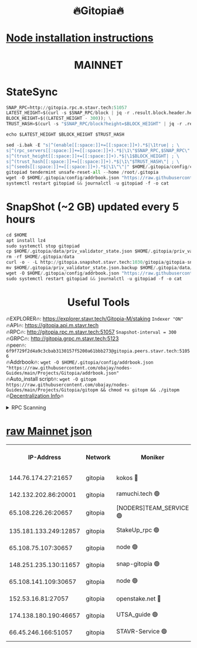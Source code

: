 <h1 align="center"> 🔥Gitopia🔥</h1>

[Node installation instructions](https://github.com/obajay/nodes-Guides/tree/main/Projects/Gitopia)
=

<h1 align="center"> MAINNET</h1>

# StateSync
```python
SNAP_RPC=http://gitopia.rpc.m.stavr.tech:51057
LATEST_HEIGHT=$(curl -s $SNAP_RPC/block | jq -r .result.block.header.height); \
BLOCK_HEIGHT=$((LATEST_HEIGHT - 300)); \
TRUST_HASH=$(curl -s "$SNAP_RPC/block?height=$BLOCK_HEIGHT" | jq -r .result.block_id.hash)

echo $LATEST_HEIGHT $BLOCK_HEIGHT $TRUST_HASH

sed -i.bak -E "s|^(enable[[:space:]]+=[[:space:]]+).*$|\1true| ; \
s|^(rpc_servers[[:space:]]+=[[:space:]]+).*$|\1\"$SNAP_RPC,$SNAP_RPC\"| ; \
s|^(trust_height[[:space:]]+=[[:space:]]+).*$|\1$BLOCK_HEIGHT| ; \
s|^(trust_hash[[:space:]]+=[[:space:]]+).*$|\1\"$TRUST_HASH\"| ; \
s|^(seeds[[:space:]]+=[[:space:]]+).*$|\1\"\"|" $HOME/.gitopia/config/config.toml
gitopiad tendermint unsafe-reset-all --home /root/.gitopia
wget -O $HOME/.gitopia/config/addrbook.json "https://raw.githubusercontent.com/obajay/nodes-Guides/main/Projects/Gitopia/addrbook.json"
systemctl restart gitopiad && journalctl -u gitopiad -f -o cat
```
# SnapShot (~2 GB) updated every 5 hours
```python
cd $HOME
apt install lz4
sudo systemctl stop gitopiad
cp $HOME/.gitopia/data/priv_validator_state.json $HOME/.gitopia/priv_validator_state.json.backup
rm -rf $HOME/.gitopia/data
curl -o - -L http://gitopia.snapshot.stavr.tech:1030/gitopia/gitopia-snap.tar.lz4 | lz4 -c -d - | tar -x -C $HOME/.gitopia --strip-components 2
mv $HOME/.gitopia/priv_validator_state.json.backup $HOME/.gitopia/data/priv_validator_state.json
wget -O $HOME/.gitopia/config/addrbook.json "https://raw.githubusercontent.com/obajay/nodes-Guides/main/Projects/Gitopia/addrbook.json"
sudo systemctl restart gitopiad && journalctl -u gitopiad -f -o cat
```
 <h1 align="center"> Useful Tools</h1>

🔥EXPLORER🔥:      https://explorer.stavr.tech/Gitopia-M/staking  `Indexer "ON"` \
🔥API🔥: 			 		 https://gitopia.api.m.stavr.tech \
🔥RPC🔥:           http://gitopia.rpc.m.stavr.tech:51057              `Snapshot-interval = 300` \
🔥GRPC🔥:          http://gitopia.grpc.m.stavr.tech:5123 \
🔥peer🔥:					 `6f9f729f2d4a9c3cbab3130157f5200a61bbb273@gitopia.peers.stavr.tech:51056` \
🔥Addrbook🔥:    ```wget -O $HOME/.gitopia/config/addrbook.json "https://raw.githubusercontent.com/obajay/nodes-Guides/main/Projects/Gitopia/addrbook.json"``` \
🔥Auto_install script🔥: ```wget -O gitopm https://raw.githubusercontent.com/obajay/nodes-Guides/main/Projects/Gitopia/gitopm && chmod +x gitopm && ./gitopm``` \
🔥[Decentralization Info](https://github.com/obajay/StateSync-snapshots/tree/main/Projects/Gitopia/Decentralization)🔥

<details>
<summary>RPC Scanning</summary>

<h2 align="center"> We scan nodes in real time every 4 hours. And we provide the final result of RPC endpoints.
We cannot influence the operation of these nodes in any way. </h2>


```python
If Voting Power is higher than 0 --> then the Node is a validator of the network and may be subject to attack and be a potential threat to the chain.
```
```python
We marked such validators with a red symbol
```

</details>

[raw Mainnet json](https://rpc-check.gitopm.stavr.tech/gitopm/rpc-gitopm-result.json)
=

<table><tr><th>IP-Address</th><th>Network</th><th>Moniker</th><th>Latest Block Height</th><th>Earliest Block Height</th><th>Catching Up</th><th>Tx Index</th><th>Voting Power</th><th>Scan Time</th></tr><tr><td>144.76.174.27:21657</td><td>gitopia</td><td>kokos 🔴</td><td>11500090</td><td>6071990</td><td>False</td><td>off</td><td>936374</td><td>2023-12-31T10:35:07.410089081UTC</td></tr><tr><td>142.132.202.86:20001</td><td>gitopia</td><td>ramuchi.tech 🟢</td><td>11500089</td><td>6548337</td><td>False</td><td>on</td><td>0</td><td>2023-12-31T10:35:04.710645899UTC</td></tr><tr><td>65.108.226.26:20657</td><td>gitopia</td><td>[NODERS]TEAM_SERVICE 🟢</td><td>11500103</td><td>6846001</td><td>False</td><td>on</td><td>0</td><td>2023-12-31T10:35:26.645161941UTC</td></tr><tr><td>135.181.133.249:12857</td><td>gitopia</td><td>StakeUp_rpc 🟢</td><td>11500089</td><td>8010001</td><td>False</td><td>on</td><td>0</td><td>2023-12-31T10:35:05.035067848UTC</td></tr><tr><td>65.108.75.107:30657</td><td>gitopia</td><td>node 🟢</td><td>11500097</td><td>8802845</td><td>False</td><td>on</td><td>0</td><td>2023-12-31T10:35:18.051585251UTC</td></tr><tr><td>148.251.235.130:11657</td><td>gitopia</td><td>snap-gitopia 🟢</td><td>11500089</td><td>9516001</td><td>False</td><td>on</td><td>0</td><td>2023-12-31T10:35:04.458269700UTC</td></tr><tr><td>65.108.141.109:30657</td><td>gitopia</td><td>node 🟢</td><td>11500089</td><td>10145845</td><td>False</td><td>on</td><td>0</td><td>2023-12-31T10:35:04.201639047UTC</td></tr><tr><td>152.53.16.81:27057</td><td>gitopia</td><td>openstake.net 🔴</td><td>11500068</td><td>10455001</td><td>False</td><td>off</td><td>11150</td><td>2023-12-31T10:34:29.873772111UTC</td></tr><tr><td>174.138.180.190:46657</td><td>gitopia</td><td>UTSA_guide 🟢</td><td>11500074</td><td>11194706</td><td>False</td><td>on</td><td>0</td><td>2023-12-31T10:34:40.717795516UTC</td></tr><tr><td>66.45.246.166:51057</td><td>gitopia</td><td>STAVR-Service 🟢</td><td>11500080</td><td>11496001</td><td>False</td><td>on</td><td>0</td><td>2023-12-31T10:34:49.530231237UTC</td></tr></table>
